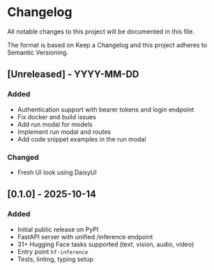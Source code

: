 # Changelog

All notable changes to this project will be documented in this file.

The format is based on Keep a Changelog and this project adheres to Semantic Versioning.

## [Unreleased] - YYYY-MM-DD

### Added

- Authentication support with bearer tokens and login endpoint
- Fix docker and build issues
- Add run modal for models
- Implement run modal and routes
- Add code snippet examples in the run modal

### Changed

- Fresh UI look using DaisyUI

## [0.1.0] - 2025-10-14

### Added

- Initial public release on PyPI
- FastAPI server with unified /inference endpoint
- 31+ Hugging Face tasks supported (text, vision, audio, video)
- Entry point `hf-inference`
- Tests, linting, typing setup

